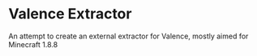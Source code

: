 # Valence Extractor
An attempt to create an external extractor for Valence, mostly aimed for Minecraft 1.8.8
